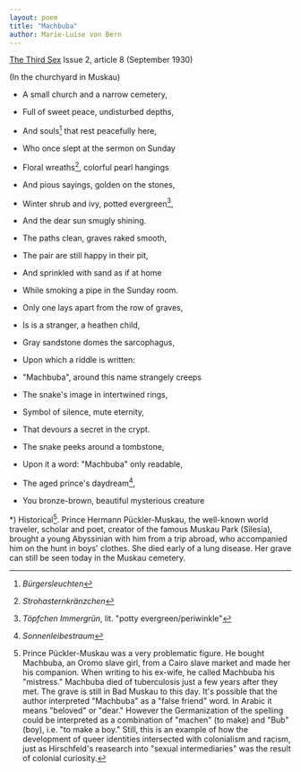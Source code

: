 ```yaml
---
layout: poem
title: "Machbuba"
author: Marie-Luise von Bern
---
```



[The Third Sex](/das-dritte-geschlecht/) Issue 2, article 8 (September 1930)

(In the churchyard in Muskau)

- A small church and a narrow cemetery,
- Full of sweet peace, undisturbed depths,
- And souls[^fn1] that rest peacefully here,
- Who once slept at the sermon on Sunday

- Floral wreaths[^fn2], colorful pearl hangings
- And pious sayings, golden on the stones,
- Winter shrub and ivy, potted evergreen[^fn3],
- And the dear sun smugly shining.

- The paths clean, graves raked smooth,
- The pair are still happy in their pit,
- And sprinkled with sand as if at home
- While smoking a pipe in the Sunday room.

- Only one lays apart from the row of graves,
- Is is a stranger, a heathen child,
- Gray sandstone domes the sarcophagus,
- Upon which a riddle is written:

- "Machbuba", around this name strangely creeps
- The snake's image in intertwined rings,
- Symbol of silence, mute eternity,
- That devours a secret in the crypt.

- The snake peeks around a tombstone,
- Upon it a word: "Machbuba" only readable,
- The aged prince's daydream[^fn4],
- You bronze-brown, beautiful mysterious creature

*) Historical[^fn5]. Prince Hermann Pückler-Muskau, the well-known world traveler, scholar and poet, creator of the famous Muskau Park (Silesia), brought a young Abyssinian with him from a trip abroad, who accompanied him on the hunt in boys' clothes. She died early of a lung disease. Her grave can still be seen today in the Muskau cemetery.

[^fn1]: _Bürgersleuchten_
[^fn2]: _Strohasternkränzchen_
[^fn3]: _Töpfchen Immergrün_, lit. "potty evergreen/periwinkle"
[^fn4]: _Sonnenleibestraum_
[^fn5]: Prince Pückler-Muskau was a very problematic figure. He bought Machbuba, an Oromo slave girl, from a Cairo slave market and made her his companion. When writing to his ex-wife, he called Machbuba his "mistress." Machbuba died of tuberculosis just a few years after they met. The grave is still in Bad Muskau to this day. It's possible that the author interpreted "Machbuba" as a "false friend" word. In Arabic it means "beloved" or "dear." However the Germanization of the spelling could be interpreted as a combination of "machen" (to make) and "Bub" (boy), i.e. "to make a boy." Still, this is an example of how the development of queer identities intersected with colonialism and racism, just as Hirschfeld's reasearch into "sexual intermediaries" was the result of colonial curiosity.